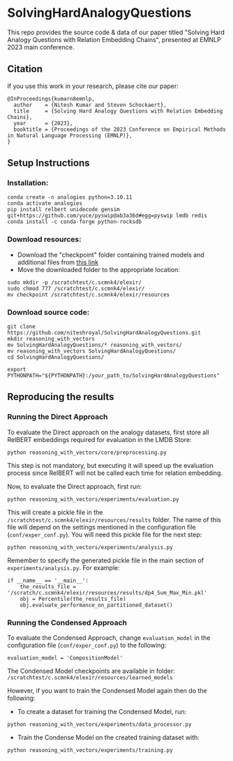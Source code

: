# SolvingHardAnalogyQuestions

This repo provides the source code & data of our paper titled "Solving Hard Analogy Questions with Relation Embedding Chains", presented at EMNLP 2023 main conference.

## Citation
If you use this work in your research, please cite our paper:

```
@InProceedings{kumarn8emnlp,
  author    = {Nitesh Kumar and Steven Schockaert},
  title     = {Solving Hard Analogy Questions with Relation Embedding Chains},
  year      = {2023},
  booktitle = {Proceedings of the 2023 Conference on Empirical Methods in Natural Language Processing (EMNLP)},
}
```

## Setup Instructions

### Installation:

```commandline
conda create -n analogies python=3.10.11
conda activate analogies
pip install relbert unidecode gensim git+https://github.com/yuce/pyswip@ab3a36d#egg=pyswip lmdb redis
conda install -c conda-forge python-rocksdb
```

### Download resources:
*  Download the "checkpoint" folder containing trained models and additional files from [this link](https://cf-my.sharepoint.com/:f:/g/personal/kumarn8_cardiff_ac_uk/EqnafbhDt-pMpnroAM_H4GYBfOp6eGCzis_riCFrc1ZyXA?e=6lGWi7)
*  Move the downloaded folder to the appropriate location:

```commandline
sudo mkdir -p /scratchtest/c.scmnk4/elexir/
sudo chmod 777 /scratchtest/c.scmnk4/elexir/
mv checkpoint /scratchtest/c.scmnk4/elexir/resources
```

### Download source code:
```commandline
git clone https://github.com/niteshroyal/SolvingHardAnalogyQuestions.git
mkdir reasoning_with_vectors
mv SolvingHardAnalogyQuestions/* reasoning_with_vectors/
mv reasoning_with_vectors SolvingHardAnalogyQuestions/
cd SolvingHardAnalogyQuestions/

export PYTHONPATH="${PYTHONPATH}:/your_path_to/SolvingHardAnalogyQuestions"
```

## Reproducing the results

### Running the Direct Approach

To evaluate the Direct approach on the analogy datasets, first store all RelBERT embeddings required for evaluation in the LMDB Store:
```commandline
python reasoning_with_vectors/core/preprocessing.py
```

This step is not mandatory, but executing it will speed up the evaluation process since RelBERT will not be called each time for relation embedding.

Now, to evaluate the Direct approach, first run:

```commandline
python reasoning_with_vectors/experiments/evaluation.py
```

This will create a pickle file in the `/scratchtest/c.scmnk4/elexir/resources/results` folder. The name of this file will depend on the settings mentioned in the configuration file (`conf/exper_conf.py`). You will need this pickle file for the next step:

```commandline
python reasoning_with_vectors/experiments/analysis.py
```

Remember to specify the generated pickle file in the main section of `experiments/analysis.py`. For example:

```
if __name__ == '__main__':
    the_results_file = '/scratch/c.scmnk4/elexir/resources/results/dp4_Sum_Max_Min.pkl'
    obj = Percentile(the_results_file)
    obj.evaluate_performance_on_partitioned_dataset()
```

### Running the Condensed Approach

To evaluate the Condensed Approach, change `evaluation_model` in the configuration file (`conf/exper_conf.py`) to the following:

```commandline
evaluation_model = 'CompositionModel'
```

The Condensed Model checkpoints are available in folder: `/scratchtest/c.scmnk4/elexir/resources/learned_models`


However, if you want to train the Condensed Model again then do the following: 

* To create a dataset for training the Condensed Model, run:

```commandline
python reasoning_with_vectors/experiments/data_processor.py
```

* Train the Condense Model on the created training dataset with:

```commandline
python reasoning_with_vectors/experiments/training.py
```
